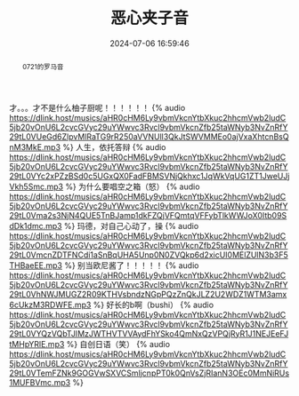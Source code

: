 ﻿---
title: 恶心夹子音
tags:
  - 录音
categories:
  - 乱唱乱配
mathjax: true
abbrlink: 11cdb94c
date: 2024-07-06 16:59:46
description: 有暗号才能进😋
theme: xray
password: onanii
message: 0721的罗马音
abstract: 0721的罗马音
wrong_pass_message: 杂鱼~ #Ciallo～(∠・ω< )⌒★密码错误提示信息
cover: https://img1.dancihu.com/2024-02-19/db92acb0-5725-6746-0f1e-61f7cb9c6806.jpg
---
才。。。才不是什么柚子厨呢！！！！！！
{% audio https://dlink.host/musics/aHR0cHM6Ly9vbmVkcnYtbXkuc2hhcmVwb2ludC5jb20vOnU6L2cvcGVyc29uYWwvc3Rvcl9vbmVkcnZfb25taWNyb3NvZnRfY29tL0VUeGd6ZlpvMlRaTG9rR250aVVNUll3QkJtSWVMMEo0ajVxaXhtcnBsQnM3MkE.mp3 %}
人生，依托答辩
{% audio https://dlink.host/musics/aHR0cHM6Ly9vbmVkcnYtbXkuc2hhcmVwb2ludC5jb20vOnU6L2cvcGVyc29uYWwvc3Rvcl9vbmVkcnZfb25taWNyb3NvZnRfY29tL0VYc2xPZzBSd0c5UGxQX0FadFBMSVNjQkhxc1JqWkVqUG1ZT1JweUJjVkh5Smc.mp3 %}
为什么要唱空之箱（怒）
{% audio https://dlink.host/musics/aHR0cHM6Ly9vbmVkcnYtbXkuc2hhcmVwb2ludC5jb20vOnU6L2cvcGVyc29uYWwvc3Rvcl9vbmVkcnZfb25taWNyb3NvZnRfY29tL0Vma2s3NjN4QUE5TnBJamp1dkFZQjVFQmtqVFFybTlkWWJoX0Itb09SdDk1dmc.mp3 %}
玛德，对自己心动了，操
{% audio https://dlink.host/musics/aHR0cHM6Ly9vbmVkcnYtbXkuc2hhcmVwb2ludC5jb20vOnU6L2cvcGVyc29uYWwvc3Rvcl9vbmVkcnZfb25taWNyb3NvZnRfY29tL0VmcnZDTFNCdi1aSnBqUHA5Unp0N0ZVQkp6d2xicUI0MElZUlN3b3F5THBaeEE.mp3 %}
别当欧尼酱了！！！！！
{% audio https://dlink.host/musics/aHR0cHM6Ly9vbmVkcnYtbXkuc2hhcmVwb2ludC5jb20vOnU6L2cvcGVyc29uYWwvc3Rvcl9vbmVkcnZfb25taWNyb3NvZnRfY29tL0VhNWJMUGZ2R09KTHVsbndzNGpPQzZnQkJLZ2U2WDZ1WTM3amx6cUkzM3RDWFE.mp3 %}
好长的b啊（bushi）
{% audio https://dlink.host/musics/aHR0cHM6Ly9vbmVkcnYtbXkuc2hhcmVwb2ludC5jb20vOnU6L2cvcGVyc29uYWwvc3Rvcl9vbmVkcnZfb25taWNyb3NvZnRfY29tL0VYQzVQbTJIMzJWTHVTVVAydFhYSko4QmNxQzVPQjRyR1J1NEJEeFJtMHpYRlE.mp3 %}
自创日语（笑）
{% audio https://dlink.host/musics/aHR0cHM6Ly9vbmVkcnYtbXkuc2hhcmVwb2ludC5jb20vOnU6L2cvcGVyc29uYWwvc3Rvcl9vbmVkcnZfb25taWNyb3NvZnRfY29tL0VTemFZNk9GOGVwSXVCSmljcnpPT0k0QnVsZjRIanN3OEc0MmNiRUs1MUFBVmc.mp3 %}